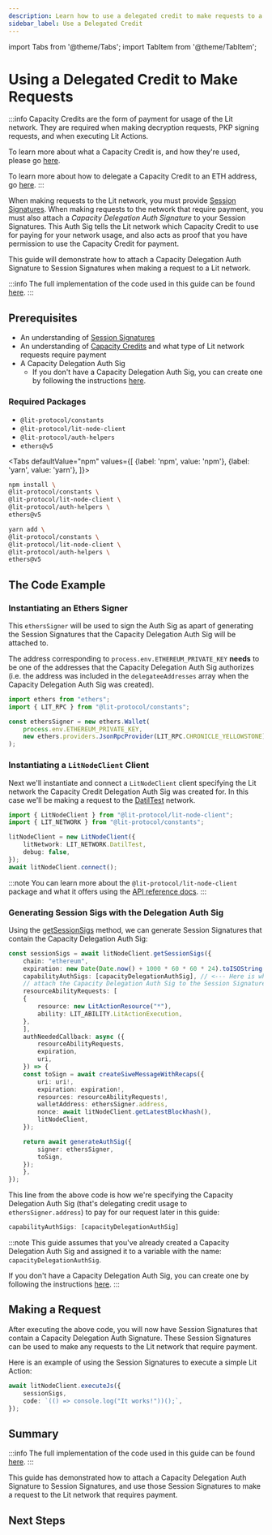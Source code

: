 ```yaml
---
description: Learn how to use a delegated credit to make requests to a Lit network
sidebar_label: Use a Delegated Credit
---
```


import Tabs from '@theme/Tabs';
import TabItem from '@theme/TabItem';

# Using a Delegated Credit to Make Requests

:::info
Capacity Credits are the form of payment for usage of the Lit network. They are required when making decryption requests, PKP signing requests, and when executing Lit Actions.

To learn more about what a Capacity Credit is, and how they're used, please go [here](../../../learn/paying-for-lit/capacity-credits).

To learn more about how to delegate a Capacity Credit to an ETH address, go [here](./delegate-a-credit).
:::

When making requests to the Lit network, you must provide [Session Signatures](../../../learn/authentication/session-sigs). When making requests to the network that require payment, you must also attach a _Capacity Delegation Auth Signature_ to your Session Signatures. This Auth Sig tells the Lit network which Capacity Credit to use for paying for your network usage, and also acts as proof that you have permission to use the Capacity Credit for payment.

This guide will demonstrate how to attach a Capacity Delegation Auth Signature to Session Signatures when making a request to a Lit network.

:::info
The full implementation of the code used in this guide can be found [here](https://github.com/LIT-Protocol/developer-guides-code/tree/v2/capacity-credits/delegating/use-delegated-credit).
:::

## Prerequisites

- An understanding of [Session Signatures](../../../learn/authentication/session-sigs)
- An understanding of [Capacity Credits](../../../learn/paying-for-lit/capacity-credits) and what type of Lit network requests require payment
- A Capacity Delegation Auth Sig
    - If you don't have a Capacity Delegation Auth Sig, you can create one by following the instructions [here](./delegate-a-credit).

### Required Packages

- `@lit-protocol/constants`
- `@lit-protocol/lit-node-client`
- `@lit-protocol/auth-helpers`
- `ethers@v5`

<Tabs
defaultValue="npm"
values={[
{label: 'npm', value: 'npm'},
{label: 'yarn', value: 'yarn'},
]}>
<TabItem value="npm">

```bash
npm install \
@lit-protocol/constants \
@lit-protocol/lit-node-client \
@lit-protocol/auth-helpers \
ethers@v5
```

</TabItem>

<TabItem value="yarn">

```bash
yarn add \
@lit-protocol/constants \
@lit-protocol/lit-node-client \
@lit-protocol/auth-helpers \
ethers@v5
```

</TabItem>
</Tabs>

## The Code Example

### Instantiating an Ethers Signer

This `ethersSigner` will be used to sign the Auth Sig as apart of generating the Session Signatures that the Capacity Delegation Auth Sig will be attached to.

The address corresponding to `process.env.ETHEREUM_PRIVATE_KEY` **needs** to be one of the addresses that the Capacity Delegation Auth Sig authorizes (i.e. the address was included in the `delegateeAddresses` array when the Capacity Delegation Auth Sig was created).

```ts
import ethers from "ethers";
import { LIT_RPC } from "@lit-protocol/constants";

const ethersSigner = new ethers.Wallet(
    process.env.ETHEREUM_PRIVATE_KEY,
    new ethers.providers.JsonRpcProvider(LIT_RPC.CHRONICLE_YELLOWSTONE)
);
```

### Instantiating a `LitNodeClient` Client

Next we'll instantiate and connect a `LitNodeClient` client specifying the Lit network the Capacity Credit Delegation Auth Sig was created for. In this case we'll be making a request to the [DatilTest](../../../learn/overview/how-it-works/lit-networks/testnets#the-datil-test-network) network.

```ts
import { LitNodeClient } from "@lit-protocol/lit-node-client";
import { LIT_NETWORK } from "@lit-protocol/constants";

litNodeClient = new LitNodeClient({
    litNetwork: LIT_NETWORK.DatilTest,
    debug: false,
});
await litNodeClient.connect();
```

:::note
You can learn more about the `@lit-protocol/lit-node-client` package and what it offers using the [API reference docs](https://v7-api-doc-lit-js-sdk.vercel.app/classes/lit_node_client_src.LitNodeClient.html).
:::

### Generating Session Sigs with the Delegation Auth Sig

Using the [getSessionSigs](https://v7-api-doc-lit-js-sdk.vercel.app/classes/lit_node_client_src.LitNodeClient.html#getSessionSigs) method, we can generate Session Signatures that contain the Capacity Delegation Auth Sig:

```ts
const sessionSigs = await litNodeClient.getSessionSigs({
    chain: "ethereum",
    expiration: new Date(Date.now() + 1000 * 60 * 60 * 24).toISOString(),
    capabilityAuthSigs: [capacityDelegationAuthSig], // <--- Here is where we
    // attach the Capacity Delegation Auth Sig to the Session Signatures
    resourceAbilityRequests: [
    {
        resource: new LitActionResource("*"),
        ability: LIT_ABILITY.LitActionExecution,
    },
    ],
    authNeededCallback: async ({
        resourceAbilityRequests,
        expiration,
        uri,
    }) => {
    const toSign = await createSiweMessageWithRecaps({
        uri: uri!,
        expiration: expiration!,
        resources: resourceAbilityRequests!,
        walletAddress: ethersSigner.address,
        nonce: await litNodeClient.getLatestBlockhash(),
        litNodeClient,
    });

    return await generateAuthSig({
        signer: ethersSigner,
        toSign,
    });
    },
});
```

This line from the above code is how we're specifying the Capacity Delegation Auth Sig (that's delegating credit usage to `ethersSigner.address`) to pay for our request later in this guide:

```ts
capabilityAuthSigs: [capacityDelegationAuthSig]
```

:::note
This guide assumes that you've already created a Capacity Delegation Auth Sig and assigned it to a variable with the name: `capacityDelegationAuthSig`.

If you don't have a Capacity Delegation Auth Sig, you can create one by following the instructions [here](./delegate-a-credit).
:::

## Making a Request

After executing the above code, you will now have Session Signatures that contain a Capacity Delegation Auth Signature. These Session Signatures can be used to make any requests to the Lit network that require payment.

Here is an example of using the Session Signatures to execute a simple Lit Action:

```ts
await litNodeClient.executeJs({
    sessionSigs,
    code: `(() => console.log("It works!"))();`,
});
```

## Summary

:::info
The full implementation of the code used in this guide can be found [here](https://github.com/LIT-Protocol/developer-guides-code/tree/v2/capacity-credits/delegating/use-delegated-credit).
:::

This guide has demonstrated how to attach a Capacity Delegation Auth Signature to Session Signatures, and use those Session Signatures to make a request to the Lit network that requires payment.

## Next Steps
